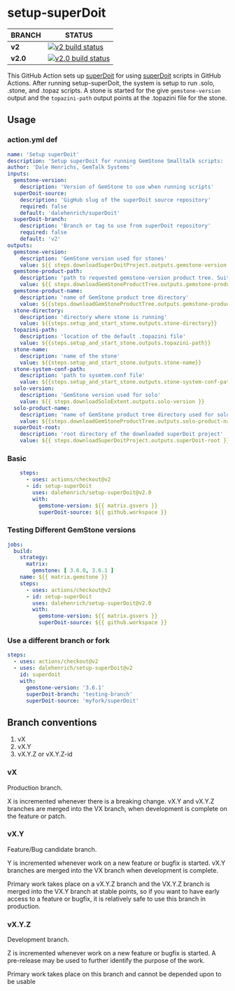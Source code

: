 # setup-superDoit
BRANCH | STATUS
------------- | -------------
**v2** | [![**v2** build status](https://github.com/dalehenrich/setup-superDoit/actions/workflows/ci.yml/badge.svg?branch=v2)](https://github.com/dalehenrich/setup-superDoit/actions)
**v2.0** | [![**v2.0** build status](https://github.com/dalehenrich/setup-superDoit/actions/workflows/ci.yml/badge.svg?branch=v2.0)](https://github.com/dalehenrich/setup-superDoit/actions)

This GitHub Action sets up [superDoit] for using [superDoit] scripts in GitHub Actions.
After running setup-superDoit, the system is setup to run .solo, .stone, and .topaz scripts.
A stone is started for the give `gemstone-version` output and the `topazini-path` output points at the .topazini file for the stone.

## Usage

### action.yml def
```yml
name: 'Setup superDoit'
description: 'Setup superDoit for running GemStone Smalltalk scripts: .stone, .solo, and .topaz'
author: 'Dale Henrichs, GemTalk Systems'
inputs:
  gemstone-version:
    description: 'Version of GemStone to use when running scripts'
  superDoit-source:
    description: 'GigHub slug of the superDoit source repository'
    required: false
    default: 'dalehenrich/superDoit'
  superDoit-branch:
    description: 'Branch or tag to use from superDoit repository'
    required: false
    default: 'v2'
outputs:
  gemstone-version:
    description: 'GemStone version used for stones'
    value: ${{ steps.downloadSuperDoitProject.outputs.gemstone-version }}
  gemstone-product-path:
    description: 'path to requested gemstone-version product tree. Suitable for use as GEMSTONE env var'
    value: ${{ steps.downloadGemStoneProductTree.outputs.gemstone-product-path }}
  gemstone-product-name:
    description: 'name of GemStone product tree directory'
    value: ${{steps.downloadGemStoneProductTree.outputs.gemstone-product-name}}
  stone-directory:
    description: 'directory where stone is running'
    value: ${{steps.setup_and_start_stone.outputs.stone-directory}}
  topazini-path:
    description: 'location of the default .topazini file'
    value: ${{steps.setup_and_start_stone.outputs.topazini-path}}
  stone-name:
    description: 'name of the stone'
    value: ${{steps.setup_and_start_stone.outputs.stone-name}}
  stone-system-conf-path:
    description: 'path to sysmtem.conf file'
    value: ${{steps.setup_and_start_stone.outputs.stone-system-conf-path}}
  solo-version:
    description: 'GemStone version used for solo'
    value: ${{ steps.downloadSoloExtent.outputs.solo-version }}
  solo-product-name:
    description: 'name of GemStone product tree directory used for solo'
    value: ${{steps.downloadGemStoneProductTree.outputs.solo-product-name}}
  superDoit-root:
    description: 'root directory of the downloaded superDoit project'
    value: ${{ steps.downloadSuperDoitProject.outputs.superDoit-root }}
```
### Basic

```yaml
    steps:
      - uses: actions/checkout@v2
      - id: setup-superDoit
        uses: dalehenrich/setup-superDoit@v2.0
        with:
          gemstone-version: ${{ matrix.gsvers }}
          superDoit-source: ${{ github.workspace }}
```

### Testing Different GemStone versions

```yaml
jobs:
  build:
    strategy:
      matrix:
        gemstone: [ 3.6.0, 3.6.1 ]
    name: ${{ matrix.gemstone }}
    steps:
      - uses: actions/checkout@v2
      - id: setup-superDoit
        uses: dalehenrich/setup-superDoit@v2.0
        with:
          gemstone-version: ${{ matrix.gsvers }}
          superDoit-source: ${{ github.workspace }}
```

### Use a different branch or fork

```yaml
steps:
  - uses: actions/checkout@v2
  - uses: dalehenrich/setup-superDoit@v2
    id: superdoit
    with:
      gemstone-version: '3.6.1'
      superDoit-branch: 'testing-branch'
      superDoit-source: 'myfork/superDoit'
```
## Branch conventions
1. vX
2. vX.Y
3. vX.Y.Z or vX.Y.Z-id

### vX
Production branch.

X is incremented whenever there is a breaking change.
vX.Y and vX.Y.Z branches are merged into the VX branch, when development is complete on the feature or patch.

### vX.Y
Feature/Bug candidate branch.
 
Y is incremented whenever work on a new feature or bugfix is started.
vX.Y branches are merged into the VX branch when development is complete.

Primary work takes place on a vX.Y.Z branch and the VX.Y.Z branch is merged into the VX.Y branch at stable points, so if you want to have early access to a feature or bugfix, it is relatively safe to use this branch in production.

### vX.Y.Z
Development branch.

Z is incremented whenever work on a new feature or bugfix is started.
A pre-release may be used to further identify the purpose of the work.

Primary work takes place on this branch and cannot be depended upon to be usable
 

[superDoit]: https://github.com/dalehenrich/superDoit

